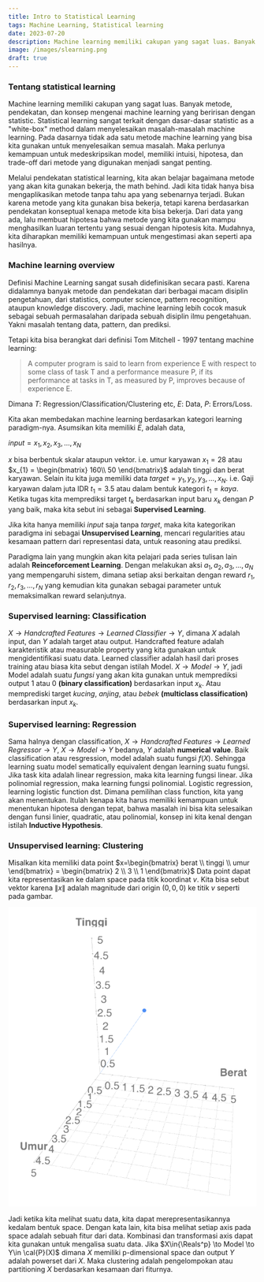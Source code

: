 ```yaml
---
title: Intro to Statistical Learning
tags: Machine Learning, Statistical learning
date: 2023-07-20
description: Machine learning memiliki cakupan yang sagat luas. Banyak metode, pendekatan, dan konsep mengenai machine learning yang beririsan dengan statistic. Statistical learning sangat terkait dengan dasar-dasar statistic as a "white-box" method dalam menyelesaikan masalah-masalah machine learning.
image: /images/slearning.png
draft: true
---
```


### Tentang statistical learning

Machine learning memiliki cakupan yang sagat luas. Banyak metode, pendekatan, dan konsep mengenai machine learning yang beririsan dengan statistic. Statistical learning sangat terkait dengan dasar-dasar statistic as a "white-box" method dalam menyelesaikan masalah-masalah machine learning. Pada dasarnya tidak ada satu metode machine learning yang bisa kita gunakan untuk menyelesaikan semua masalah. Maka perlunya kemampuan untuk medeskripsikan model, memiliki intuisi, hipotesa, dan trade-off dari metode yang digunakan menjadi sangat penting.

Melalui pendekatan statistical learning, kita akan belajar bagaimana metode yang akan kita gunakan bekerja, the math behind. Jadi kita tidak hanya bisa mengaplikasikan metode tanpa tahu apa yang sebenarnya terjadi. Bukan karena metode yang kita gunakan bisa bekerja, tetapi karena berdasarkan pendekatan konseptual kenapa metode kita bisa bekerja. Dari data yang ada, lalu membuat hipotesa bahwa metode yang kita gunakan mampu menghasilkan luaran tertentu yang sesuai dengan hipotesis kita. Mudahnya, kita diharapkan memiliki kemampuan untuk mengestimasi akan seperti apa hasilnya.

### Machine learning overview

Definisi Machine Learning sangat susah didefinisikan secara pasti. Karena didalamnya banyak metode dan pendekatan dari berbagai macam disiplin pengetahuan, dari statistics, computer science, pattern recognition, ataupun knowledge discovery. Jadi, machine learning lebih cocok masuk sebagai sebuah permasalahan daripada sebuah disiplin ilmu pengetahuan. Yakni masalah tentang data, pattern, dan prediksi.

Tetapi kita bisa berangkat dari definisi Tom Mitchell - 1997 tentang machine learning:

> A computer program is said to learn from experience E with respect
> to some class of task T and a performance measure P, if its 
> performance at tasks in T, as measured by P, improves because of
> experience E.

Dimana $T$: Regression/Classification/Clustering etc, $E$: Data, $P$: Errors/Loss. 

Kita akan membedakan machine learning berdasarkan kategori learning paradigm-nya. Asumsikan kita memiliki $E$, adalah data,

$input=x_{1},x_{2},x_{3},\dots,x_{N}$

$x$ bisa berbentuk skalar ataupun vektor. i.e. umur karyawan $x_{1} = 28$ atau $x_{1} = \begin{bmatrix} 160\\ 50 \end{bmatrix}$ adalah tinggi dan berat karyawan. Selain itu kita juga memiliki data $target=y_{1},y_{2},y_{3},\dots,x_{N}$. i.e. Gaji karyawan dalam juta IDR $t_{1}=3.5$ atau dalam bentuk kategori $t_{1}=kaya$. Ketika tugas kita memprediksi target $t_{k}$ berdasarkan input baru $x_{k}$ dengan $P$ yang baik, maka kita sebut ini sebagai **Supervised Learning**.

Jika kita hanya memiliki $input$ saja tanpa $target$, maka kita kategorikan paradigma ini sebagai **Unsupervised Learning**, mencari regularities atau kesamaan pattern dari representasi data, untuk reasoning atau prediksi.

Paradigma lain yang mungkin akan kita pelajari pada series tulisan lain adalah **Reinceforcement Learning**. Dengan melakukan aksi $a_{1},a_{2},a_{3},\dots,a_{N}$ yang mempengaruhi sistem, dimana setiap aksi berkaitan dengan reward $r_{1},r_{2},r_{3},\dots,r_{N}$ yang kemudian kita gunakan sebagai parameter untuk memaksimalkan reward selanjutnya.

### Supervised learning: Classification

$X\to Handcrafted\;Features \to Learned\;Classifier \to Y$, dimana $X$ adalah input, dan $Y$ adalah target atau output. Handcrafted feature adalah karakteristik atau measurable property yang kita gunakan untuk mengidentifikasi suatu data. Learned classifier adalah hasil dari proses training atau biasa kita sebut dengan istilah Model. $X\to Model \to Y$, jadi Model adalah suatu $fungsi$ yang akan kita gunakan untuk memprediksi output $1$ atau $0$ **(binary classification)** berdasarkan input $x_{k}$. Atau memprediski target $kucing$, $anjing$, atau $bebek$ **(multiclass classification)** berdasarkan input $x_{k}$.

### Supervised learning: Regression
Sama halnya dengan classification, $X\to Handcrafted\;Features \to Learned\;Regressor \to Y$,  $X\to Model \to Y$ bedanya, $Y$ adalah **numerical value**. Baik classification atau resgression, model adalah suatu fungsi $f(X)$. Sehingga learning suatu model sematically equivalent dengan learning suatu fungsi. Jika task kita adalah linear regression, maka kita learning fungsi linear. Jika polinomial regression, maka learning fungsi polinomial. Logistic regression, learning logistic function dst. Dimana pemilihan class function, kita yang akan menentukan. Itulah kenapa kita harus memiliki kemampuan untuk menentukan hipotesa dengan tepat, bahwa masalah ini bisa kita selesaikan dengan funsi linier, quadratic, atau polinomial, konsep ini kita kenal dengan istilah **Inductive Hypothesis**.

### Unsupervised learning: Clustering
Misalkan kita memiliki data point $x=\begin{bmatrix} berat \\ tinggi \\ umur \end{bmatrix} = \begin{bmatrix} 2 \\ 3 \\ 1 \end{bmatrix}$ Data point dapat kita representasikan ke dalam space pada titik koordinat $v$. Kita bisa sebut vektor karena $\lVert x \rVert$ adalah magnitude dari origin $(0,0,0)$ ke titik $v$ seperti pada gambar.

  <img class="mx-auto w-4/5 max-w-xs" src="/images/3dvector1.png">

Jadi ketika kita melihat suatu data, kita dapat merepresentasikannya kedalam bentuk space. Dengan kata lain, kita bisa melihat setiap axis pada space adalah sebuah fitur dari data. Kombinasi dan transformasi axis dapat kita gunakan untuk mengalisa suatu data. Jika $X\in{\Reals^p} \to Model \to Y\in \cal{P}(X)$ dimana $X$ memiliki p-dimensional space dan output $Y$ adalah powerset dari $X$. Maka clustering adalah pengelompokan atau partitioning $X$ berdasarkan kesamaan dari fiturnya.
